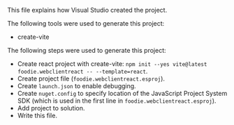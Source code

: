 This file explains how Visual Studio created the project.

The following tools were used to generate this project:
- create-vite

The following steps were used to generate this project:
- Create react project with create-vite: `npm init --yes vite@latest foodie.webclientreact -- --template=react`.
- Create project file (`foodie.webclientreact.esproj`).
- Create `launch.json` to enable debugging.
- Create `nuget.config` to specify location of the JavaScript Project System SDK (which is used in the first line in `foodie.webclientreact.esproj`).
- Add project to solution.
- Write this file.
